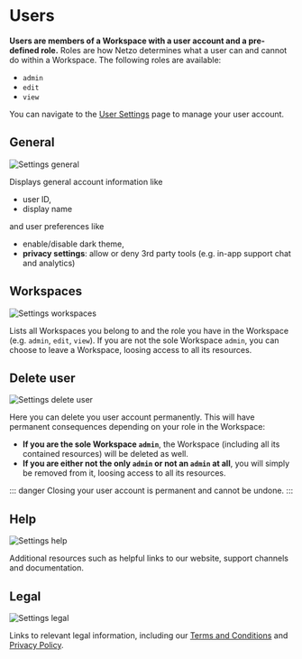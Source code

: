# Users

**Users are members of a Workspace with a user account and a pre-defined role.** Roles are how Netzo determines what a user can and cannot do within a Workspace. The following roles are available:

- `admin`
- `edit`
- `view`

You can navigate to the [User Settings](https://app.netzo.io/settings) page to manage your user account.

## General

![Settings general](/docs/images/users/users-settings-general.webp)

Displays general account information like

- user ID,
- display name

and user preferences like

- enable/disable dark theme,
- **privacy settings**: allow or deny 3rd party tools (e.g. in-app support chat and analytics)

## Workspaces

![Settings workspaces](/docs/images/users/users-settings-workspaces.webp)

Lists all Workspaces you belong to and the role you have in the Workspace (e.g. `admin`, `edit`, `view`). If you are not the sole Workspace `admin`, you can choose to leave a Workspace, loosing access to all its resources.

## Delete user

![Settings delete user](/docs/images/users/users-settings-delete-user.webp)

Here you can delete you user account permanently. This will have permanent consequences depending on your role in the Workspace:

- **If you are the sole Workspace `admin`**, the Workspace (including all its contained resources) will be deleted as well.
- **If you are either not the only `admin` or not an `admin` at all**, you will simply be removed from it, loosing access to all its resources.

::: danger Closing your user account is permanent and cannot be undone.
:::

## Help

![Settings help](/docs/images/users/users-settings-help.webp)

Additional resources such as helpful links to our website, support channels and documentation.

## Legal

![Settings legal](/docs/images/users/users-settings-legal.webp)

Links to relevant legal information, including our [Terms and Conditions](https://netzo.io/legal/main-services-agreement) and [Privacy Policy](https://netzo.io/legal/privacy-policy).
